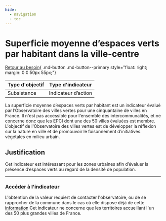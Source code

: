 ```yaml
---
hide:
  - navigation
  - toc
---
```


# Superficie moyenne d’espaces verts par habitant dans la ville-centre

[Retour au besoin](https://konsilion.github.io/diag360/pages/besoins/be3){ .md-button .md-button--primary style="float: right; margin: 0 0 50px 55px;"}

|Type d'objectif|Type d'indicateur|
|--|--|
|Subsistance|Indicateur d’action|

La  superficie  moyenne  d’espaces  verts  par  habitant  est  un  indicateur  évalué  par l’Observatoire des villes vertes pour une cinquantaine de villes en France. Il n'est pas accessible pour l'ensemble des intercommunalités,   et ne concerne donc que les EPCI dont une des 50 villes évaluées est membre.  
L'objectif  de  l'Observatoire  des  villes  vertes  est  de  développer  la  réflexion  sur  la nature  en  ville  et  de  promouvoir  le  foisonnement  d’initiatives  végétales  en  milieu urbain. 


## Justification

Cet  indicateur  est  intéressant  pour  les  zones  urbaines  afin  d’évaluer  la  présence d’espaces verts au regard de la densité de population.  

---

### Accéder à l'indicateur

L'obtention de la valeur requiert de contacter l'observatoire, ou de se rapprocher de la commune dans le cas où elle dispose déjà de cette [information](https://www.observatoirevillesvertes.fr/le-palmares-des-villes-vertes-en-2020/) 
Cet  indicateur  ne  concerne  que  les  territoires  accueillant  l'un  des  50  plus  grandes villes de France.  
